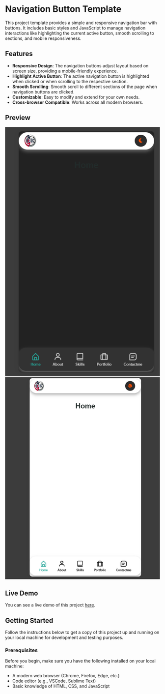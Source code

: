 # Navigation Button  Template

This project template provides a simple and responsive navigation bar with buttons. It includes basic styles and JavaScript to manage navigation interactions like highlighting the current active button, smooth scrolling to sections, and mobile responsiveness.

## Features

- **Responsive Design**: The navigation buttons adjust layout based on screen size, providing a mobile-friendly experience.
- **Highlight Active Button**: The active navigation button is highlighted when clicked or when scrolling to the respective section.
- **Smooth Scrolling**: Smooth scroll to different sections of the page when navigation buttons are clicked.
- **Customizable**: Easy to modify and extend for your own needs.
- **Cross-browser Compatible**: Works across all modern browsers.

## Preview
![Navigation Button Project Screenshot](./assets/SS/Dark_Mode.png)
![Navigation Button Project Screenshot](./assets/SS/White_mode.png)

## Live Demo

You can see a live demo of this project [here](#).

## Getting Started

Follow the instructions below to get a copy of this project up and running on your local machine for development and testing purposes.

### Prerequisites

Before you begin, make sure you have the following installed on your local machine:

- A modern web browser (Chrome, Firefox, Edge, etc.)
- Code editor (e.g., VSCode, Sublime Text)
- Basic knowledge of HTML, CSS, and JavaScript


